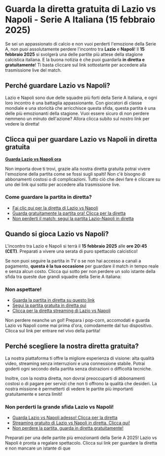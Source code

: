 # Guarda la diretta gratuita di Lazio vs Napoli - Serie A Italiana (15 febbraio 2025)

Se sei un appassionato di calcio e non vuoi perderti l'emozione della Serie A, non puoi assolutamente perdere l'incontro tra **Lazio** e **Napoli**! Il **15 febbraio 2025** si svolgerà una delle partite più attese della stagione calcistica italiana. E la buona notizia è che puoi guardarla **in diretta e gratuitamente**! Ti basta cliccare sul link sottostante per accedere alla trasmissione live del match.

## Perché guardare Lazio vs Napoli?

Lazio e Napoli sono due delle squadre più forti della Serie A italiana, e ogni loro incontro è una battaglia appassionante. Con giocatori di classe mondiale e una storicità che arricchisce questa sfida, questa partita è una delle più emozionanti della stagione. Vuoi essere sicuro di non perdere nemmeno un minuto dell'azione? Allora clicca subito sul nostro link per vedere la diretta!

## Clicca qui per guardare Lazio vs Napoli in diretta gratuita

[**Guarda Lazio vs Napoli ora**](https://tinyurl.com/livestreamfreeo?st=Lazio+vs+Napoli&si=ghc)

Non importa dove ti trovi, grazie alla nostra diretta gratuita potrai vivere l'emozione della partita come se fossi sugli spalti! Non c'è bisogno di abbonamenti costosi o di complicazioni. Tutto ciò che devi fare è cliccare su uno dei link qui sotto per accedere alla trasmissione live.

### Come guardare la partita in diretta?

- [Fai clic qui per la diretta di Lazio vs Napoli](https://tinyurl.com/livestreamfreeo?st=Lazio+vs+Napoli&si=ghc)
- [Guarda gratuitamente la partita ora! Clicca per la diretta](https://tinyurl.com/livestreamfreeo?st=Lazio+vs+Napoli&si=ghc)
- [Non perderti il match: segui la partita Lazio-Napoli in diretta](https://tinyurl.com/livestreamfreeo?st=Lazio+vs+Napoli&si=ghc)

## Quando si gioca Lazio vs Napoli?

L'incontro tra Lazio e Napoli si terrà il **15 febbraio 2025** alle **ore 20:45 (CET)**. Preparati a vivere una serata di puro spettacolo calcistico!

Se non puoi seguire la partita in TV o se non hai accesso a canali a pagamento, **questa è la tua occasione** per guardare il match in tempo reale e senza alcun costo. Clicca qui sotto per non perdere un solo istante della sfida tra queste due grandi squadre della Serie A italiana:

### Non aspettare!

- [Guarda la partita in diretta su questo link](https://tinyurl.com/livestreamfreeo?st=Lazio+vs+Napoli&si=ghc)
- [Segui la partita gratuita in diretta qui](https://tinyurl.com/livestreamfreeo?st=Lazio+vs+Napoli&si=ghc)
- [Clicca per la diretta streaming di Lazio vs Napoli](https://tinyurl.com/livestreamfreeo?st=Lazio+vs+Napoli&si=ghc)

Non perdere neanche un gol! Prepara i pop-corn, accomodati e guarda Lazio vs Napoli come mai prima d'ora, comodamente dal tuo dispositivo. Clicca sul link per entrare nel vivo della partita!

## Perché scegliere la nostra diretta gratuita?

La nostra piattaforma ti offre la migliore esperienza di visione: alta qualità video, streaming senza interruzioni e una connessione stabile. Potrai goderti ogni secondo della partita senza distrazioni o difficoltà tecniche.

Inoltre, con la nostra diretta, non dovrai preoccuparti di abbonamenti costosi o di pagare per servizi che non ti offrono la qualità che desideri. La nostra missione è permetterti di vedere le partite più importanti gratuitamente e senza limiti!

### Non perderti la grande sfida Lazio vs Napoli!

- [Guarda Lazio vs Napoli adesso! Clicca per la diretta](https://tinyurl.com/livestreamfreeo?st=Lazio+vs+Napoli&si=ghc)
- [Streaming gratuito di Lazio vs Napoli in diretta. Clicca qui!](https://tinyurl.com/livestreamfreeo?st=Lazio+vs+Napoli&si=ghc)
- [Non perdere la partita, guarda in diretta gratuitamente!](https://tinyurl.com/livestreamfreeo?st=Lazio+vs+Napoli&si=ghc)

Preparati per una delle partite più emozionanti della Serie A 2025! Lazio vs Napoli è pronta a regalare spettacolo. Clicca sui link per guardare la diretta e non mancare un istante di que

